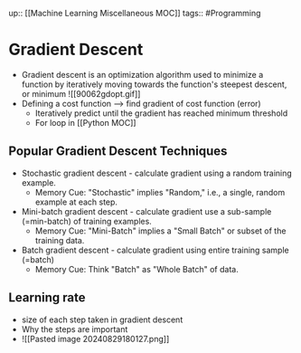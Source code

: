 up:: [[Machine Learning Miscellaneous MOC]]
tags:: #Programming 
# Gradient Descent
- Gradient descent is an optimization algorithm used to minimize a function by iteratively moving towards the function's steepest descent, or minimum
![[90062gdopt.gif]]
- Defining a cost function --> find gradient of cost function (error)
	- Iteratively predict until the gradient has reached minimum threshold
	- For loop in [[Python MOC]]
## Popular Gradient Descent Techniques
- Stochastic gradient descent - calculate gradient using a random training example.
    - Memory Cue: "Stochastic" implies "Random," i.e., a single, random example at each step.
- Mini-batch gradient descent - calculate gradient use a sub-sample (=min-batch) of training examples.
    - Memory Cue: "Mini-Batch" implies a "Small Batch" or subset of the training data.
- Batch gradient descent - calculate gradient using entire training sample (=batch)
    -  Memory Cue: Think "Batch" as "Whole Batch" of data.
## Learning rate
- size of each step taken in gradient descent
- Why the steps are important
- ![[Pasted image 20240829180127.png]]